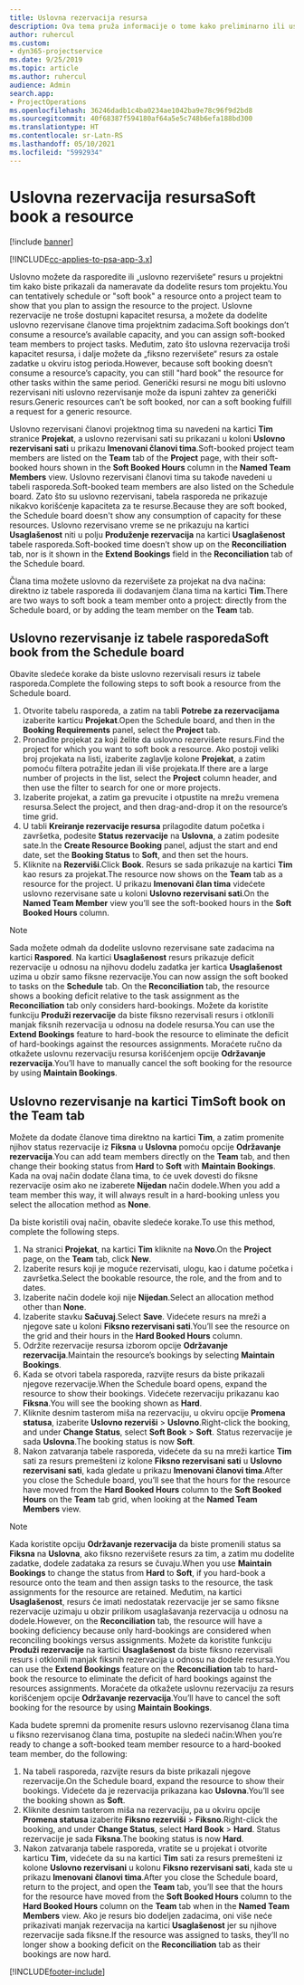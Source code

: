 ```yaml
---
title: Uslovna rezervacija resursa
description: Ova tema pruža informacije o tome kako preliminarno ili uslovno rezervisati članove projektnog tima.
author: ruhercul
ms.custom:
- dyn365-projectservice
ms.date: 9/25/2019
ms.topic: article
ms.author: ruhercul
audience: Admin
search.app:
- ProjectOperations
ms.openlocfilehash: 36246dadb1c4ba0234ae1042ba9e78c96f9d2bd8
ms.sourcegitcommit: 40f68387f594180af64a5e5c748b6efa188bd300
ms.translationtype: HT
ms.contentlocale: sr-Latn-RS
ms.lasthandoff: 05/10/2021
ms.locfileid: "5992934"
---
```

# <a name="soft-book-a-resource"></a><span data-ttu-id="8221e-103">Uslovna rezervacija resursa</span><span class="sxs-lookup"><span data-stu-id="8221e-103">Soft book a resource</span></span>

[!include [banner](../includes/psa-now-project-operations.md)]

[!INCLUDE[cc-applies-to-psa-app-3.x](../includes/cc-applies-to-psa-app-3x.md)]

<span data-ttu-id="8221e-104">Uslovno možete da rasporedite ili „uslovno rezervišete“ resurs u projektni tim kako biste prikazali da nameravate da dodelite resurs tom projektu.</span><span class="sxs-lookup"><span data-stu-id="8221e-104">You can tentatively schedule or "soft book" a resource onto a project team to show that you plan to assign the resource to the project.</span></span> <span data-ttu-id="8221e-105">Uslovne rezervacije ne troše dostupni kapacitet resursa, a možete da dodelite uslovno rezervisane članove tima projektnim zadacima.</span><span class="sxs-lookup"><span data-stu-id="8221e-105">Soft bookings don’t consume a resource’s available capacity, and you can assign soft-booked team members to project tasks.</span></span> <span data-ttu-id="8221e-106">Međutim, zato što uslovna rezervacija troši kapacitet resursa, i dalje možete da „fiksno rezervišete“ resurs za ostale zadatke u okviru istog perioda.</span><span class="sxs-lookup"><span data-stu-id="8221e-106">However, because soft booking doesn’t consume a resource’s capacity, you can still "hard book" the resource for other tasks within the same period.</span></span> <span data-ttu-id="8221e-107">Generički resursi ne mogu biti uslovno rezervisani niti uslovno rezervisanje može da ispuni zahtev za generički resurs.</span><span class="sxs-lookup"><span data-stu-id="8221e-107">Generic resources can’t be soft booked, nor can a soft booking fulfill a request for a generic resource.</span></span>

<span data-ttu-id="8221e-108">Uslovno rezervisani članovi projektnog tima su navedeni na kartici **Tim** stranice **Projekat**, a uslovno rezervisani sati su prikazani u koloni **Uslovno rezervisani sati** u prikazu **Imenovani članovi tima**.</span><span class="sxs-lookup"><span data-stu-id="8221e-108">Soft-booked project team members are listed on the **Team** tab of the **Project** page, with their soft-booked hours shown in the **Soft Booked Hours** column in the **Named Team Members** view.</span></span> <span data-ttu-id="8221e-109">Uslovno rezervisani članovi tima su takođe navedeni u tabeli rasporeda.</span><span class="sxs-lookup"><span data-stu-id="8221e-109">Soft-booked team members are also listed on the Schedule board.</span></span> <span data-ttu-id="8221e-110">Zato što su uslovno rezervisani, tabela rasporeda ne prikazuje nikakvo korišćenje kapaciteta za te resurse.</span><span class="sxs-lookup"><span data-stu-id="8221e-110">Because they are soft booked, the Schedule board doesn't show any consumption of capacity for these resources.</span></span> <span data-ttu-id="8221e-111">Uslovno rezervisano vreme se ne prikazuju na kartici **Usaglašenost** niti u polju **Produženje rezervacija** na kartici **Usaglašenost** tabele rasporeda.</span><span class="sxs-lookup"><span data-stu-id="8221e-111">Soft-booked time doesn’t show up on the **Reconciliation** tab, nor is it shown in the **Extend Bookings** field in the **Reconciliation** tab of the Schedule board.</span></span> 

<span data-ttu-id="8221e-112">Člana tima možete uslovno da rezervišete za projekat na dva načina: direktno iz tabele rasporeda ili dodavanjem člana tima na kartici **Tim**.</span><span class="sxs-lookup"><span data-stu-id="8221e-112">There are two ways to soft book a team member onto a project: directly from the Schedule board, or by adding the team member on the **Team** tab.</span></span> 

## <a name="soft-book-from-the-schedule-board"></a><span data-ttu-id="8221e-113">Uslovno rezervisanje iz tabele rasporeda</span><span class="sxs-lookup"><span data-stu-id="8221e-113">Soft book from the Schedule board</span></span>
<span data-ttu-id="8221e-114">Obavite sledeće korake da biste uslovno rezervisali resurs iz tabele rasporeda.</span><span class="sxs-lookup"><span data-stu-id="8221e-114">Complete the following steps to soft book a resource from the Schedule board.</span></span> 

1. <span data-ttu-id="8221e-115">Otvorite tabelu rasporeda, a zatim na tabli **Potrebe za rezervacijama** izaberite karticu **Projekat**.</span><span class="sxs-lookup"><span data-stu-id="8221e-115">Open the Schedule board, and then in the **Booking Requirements** panel, select the **Project** tab.</span></span>
2. <span data-ttu-id="8221e-116">Pronađite projekat za koji želite da uslovno rezervišete resurs.</span><span class="sxs-lookup"><span data-stu-id="8221e-116">Find the project for which you want to soft book a resource.</span></span> <span data-ttu-id="8221e-117">Ako postoji veliki broj projekata na listi, izaberite zaglavlje kolone **Projekat**, a zatim pomoću filtera potražite jedan ili više projekata.</span><span class="sxs-lookup"><span data-stu-id="8221e-117">If there are a large number of projects in the list, select the **Project** column header, and then use the filter to search for one or more projects.</span></span>
3. <span data-ttu-id="8221e-118">Izaberite projekat, a zatim ga prevucite i otpustite na mrežu vremena resursa.</span><span class="sxs-lookup"><span data-stu-id="8221e-118">Select the project, and then drag-and-drop it on the resource’s time grid.</span></span>
5. <span data-ttu-id="8221e-119">U tabli **Kreiranje rezervacije resursa** prilagodite datum početka i završetka, podesite **Status rezervacije** na **Uslovna**, a zatim podesite sate.</span><span class="sxs-lookup"><span data-stu-id="8221e-119">In the **Create Resource Booking** panel, adjust the start and end date, set the **Booking Status** to **Soft**, and then set the hours.</span></span> 
6. <span data-ttu-id="8221e-120">Kliknite na **Rezerviši**.</span><span class="sxs-lookup"><span data-stu-id="8221e-120">Click **Book**.</span></span> <span data-ttu-id="8221e-121">Resurs se sada prikazuje na kartici **Tim** kao resurs za projekat.</span><span class="sxs-lookup"><span data-stu-id="8221e-121">The resource now shows on the **Team** tab as a resource for the project.</span></span> <span data-ttu-id="8221e-122">U prikazu **Imenovani član tima** videćete uslovno rezervisane sate u koloni **Uslovno rezervisani sati**.</span><span class="sxs-lookup"><span data-stu-id="8221e-122">On the **Named Team Member** view you’ll see the soft-booked hours in the **Soft Booked Hours** column.</span></span>

> [!NOTE]
> <span data-ttu-id="8221e-123">Sada možete odmah da dodelite uslovno rezervisane sate zadacima na kartici **Raspored**. Na kartici **Usaglašenost** resurs prikazuje deficit rezervacije u odnosu na njihovu dodelu zadatka jer kartica **Usaglašenost** uzima u obzir samo fiksne rezervacije.</span><span class="sxs-lookup"><span data-stu-id="8221e-123">You can now assign the soft booked to tasks on the **Schedule** tab. On the **Reconciliation** tab, the resource shows a booking deficit relative to the task assignment as the **Reconciliation** tab only considers hard-bookings.</span></span> <span data-ttu-id="8221e-124">Možete da koristite funkciju **Produži rezervacije** da biste fiksno rezervisali resurs i otklonili manjak fiksnih rezervacija u odnosu na dodele resursa.</span><span class="sxs-lookup"><span data-stu-id="8221e-124">You can use the **Extend Bookings** feature to hard-book the resource to eliminate the deficit of hard-bookings against the resources assignments.</span></span> <span data-ttu-id="8221e-125">Moraćete ručno da otkažete uslovnu rezervaciju resursa korišćenjem opcije **Održavanje rezervacija**.</span><span class="sxs-lookup"><span data-stu-id="8221e-125">You’ll have to manually cancel the soft booking for the resource by using **Maintain Bookings**.</span></span>

## <a name="soft-book-on-the-team-tab"></a><span data-ttu-id="8221e-126">Uslovno rezervisanje na kartici Tim</span><span class="sxs-lookup"><span data-stu-id="8221e-126">Soft book on the Team tab</span></span>

<span data-ttu-id="8221e-127">Možete da dodate članove tima direktno na kartici **Tim**, a zatim promenite njihov status rezervacije iz **Fiksna** u **Uslovna** pomoću opcije **Održavanje rezervacija**.</span><span class="sxs-lookup"><span data-stu-id="8221e-127">You can add team members directly on the **Team** tab, and then change their booking status from **Hard** to **Soft** with **Maintain Bookings**.</span></span> <span data-ttu-id="8221e-128">Kada na ovaj način dodate člana tima, to će uvek dovesti do fiksne rezervacije osim ako ne izaberete **Nijedan** način dodele.</span><span class="sxs-lookup"><span data-stu-id="8221e-128">When you add a team member this way, it will always result in a hard-booking unless you select the allocation method as **None**.</span></span>

<span data-ttu-id="8221e-129">Da biste koristili ovaj način, obavite sledeće korake.</span><span class="sxs-lookup"><span data-stu-id="8221e-129">To use this method, complete the following steps.</span></span>

1. <span data-ttu-id="8221e-130">Na stranici **Projekat**, na kartici **Tim** kliknite na **Novo**.</span><span class="sxs-lookup"><span data-stu-id="8221e-130">On the **Project** page, on the **Team** tab, click **New**.</span></span>
2. <span data-ttu-id="8221e-131">Izaberite resurs koji je moguće rezervisati, ulogu, kao i datume početka i završetka.</span><span class="sxs-lookup"><span data-stu-id="8221e-131">Select the bookable resource, the role, and the from and to dates.</span></span>
3. <span data-ttu-id="8221e-132">Izaberite način dodele koji nije **Nijedan**.</span><span class="sxs-lookup"><span data-stu-id="8221e-132">Select an allocation method other than **None**.</span></span>
4. <span data-ttu-id="8221e-133">Izaberite stavku **Sačuvaj**.</span><span class="sxs-lookup"><span data-stu-id="8221e-133">Select **Save**.</span></span> <span data-ttu-id="8221e-134">Videćete resurs na mreži a njegove sate u koloni **Fiksno rezervisani sati**.</span><span class="sxs-lookup"><span data-stu-id="8221e-134">You’ll see the resource on the grid and their hours in the **Hard Booked Hours** column.</span></span>
5. <span data-ttu-id="8221e-135">Održite rezervacije resursa izborom opcije **Održavanje rezervacija**.</span><span class="sxs-lookup"><span data-stu-id="8221e-135">Maintain the resource’s bookings by selecting **Maintain Bookings**.</span></span>
6. <span data-ttu-id="8221e-136">Kada se otvori tabela rasporeda, razvijte resurs da biste prikazali njegove rezervacije.</span><span class="sxs-lookup"><span data-stu-id="8221e-136">When the Schedule board opens, expand the resource to show their bookings.</span></span> <span data-ttu-id="8221e-137">Videćete rezervaciju prikazanu kao **Fiksna**.</span><span class="sxs-lookup"><span data-stu-id="8221e-137">You will see the booking shown as **Hard**.</span></span>
7. <span data-ttu-id="8221e-138">Kliknite desnim tasterom miša na rezervaciju, u okviru opcije **Promena statusa**, izaberite **Uslovno rezerviši** \> **Uslovno**.</span><span class="sxs-lookup"><span data-stu-id="8221e-138">Right-click the booking, and under **Change Status**, select **Soft Book** \> **Soft**.</span></span> <span data-ttu-id="8221e-139">Status rezervacije je sada **Uslovna**.</span><span class="sxs-lookup"><span data-stu-id="8221e-139">The booking status is now **Soft**.</span></span>
8. <span data-ttu-id="8221e-140">Nakon zatvaranja tabele rasporeda, videćete da su na mreži kartice **Tim** sati za resurs premešteni iz kolone **Fiksno rezervisani sati** u **Uslovno rezervisani sati**, kada gledate u prikazu **Imenovani članovi tima**.</span><span class="sxs-lookup"><span data-stu-id="8221e-140">After you close the Schedule board, you’ll see that the hours for the resource have moved from the **Hard Booked Hours** column to the **Soft Booked Hours** on the **Team** tab grid, when looking at the **Named Team Members** view.</span></span>

> [!NOTE]
> <span data-ttu-id="8221e-141">Kada koristite opciju **Održavanje rezervacija** da biste promenili status sa **Fiksna** na **Uslovna**, ako fiksno rezervišete resurs za tim, a zatim mu dodelite zadatke, dodele zadataka za resurs se čuvaju.</span><span class="sxs-lookup"><span data-stu-id="8221e-141">When you use **Maintain Bookings** to change the status from **Hard** to **Soft**, if you hard-book a resource onto the team and then assign tasks to the resource, the task assignments for the resource are retained.</span></span> <span data-ttu-id="8221e-142">Međutim, na kartici **Usaglašenost**, resurs će imati nedostatak rezervacije jer se samo fiksne rezervacije uzimaju u obzir prilikom usaglašavanja rezervacija u odnosu na dodele.</span><span class="sxs-lookup"><span data-stu-id="8221e-142">However, on the **Reconciliation** tab, the resource will have a booking deficiency because only hard-bookings are considered when reconciling bookings versus assignments.</span></span> <span data-ttu-id="8221e-143">Možete da koristite funkciju **Produži rezervacije** na kartici **Usaglašenost** da biste fiksno rezervisali resurs i otklonili manjak fiksnih rezervacija u odnosu na dodele resursa.</span><span class="sxs-lookup"><span data-stu-id="8221e-143">You can use the **Extend Bookings** feature on the **Reconciliation** tab to hard-book the resource to eliminate the deficit of hard bookings against the resources assignments.</span></span> <span data-ttu-id="8221e-144">Moraćete da otkažete uslovnu rezervaciju za resurs korišćenjem opcije **Održavanje rezervacija**.</span><span class="sxs-lookup"><span data-stu-id="8221e-144">You’ll have to cancel the soft booking for the resource by using **Maintain Bookings**.</span></span>

<span data-ttu-id="8221e-145">Kada budete spremni da promenite resurs uslovno rezervisanog člana tima u fiksno rezervisanog člana tima, postupite na sledeći način:</span><span class="sxs-lookup"><span data-stu-id="8221e-145">When you’re ready to change a soft-booked team member resource to a hard-booked team member, do the following:</span></span>

1. <span data-ttu-id="8221e-146">Na tabeli rasporeda, razvijte resurs da biste prikazali njegove rezervacije.</span><span class="sxs-lookup"><span data-stu-id="8221e-146">On the Schedule board, expand the resource to show their bookings.</span></span> <span data-ttu-id="8221e-147">Videćete da je rezervacija prikazana kao **Uslovna**.</span><span class="sxs-lookup"><span data-stu-id="8221e-147">You’ll see the booking shown as **Soft**.</span></span>
2. <span data-ttu-id="8221e-148">Kliknite desnim tasterom miša na rezervaciju, pa u okviru opcije **Promena statusa** izaberite **Fiksno rezerviši** \> **Fiksno**.</span><span class="sxs-lookup"><span data-stu-id="8221e-148">Right-click the booking, and under **Change Status**, select **Hard Book** \> **Hard**.</span></span> <span data-ttu-id="8221e-149">Status rezervacije je sada **Fiksna**.</span><span class="sxs-lookup"><span data-stu-id="8221e-149">The booking status is now **Hard**.</span></span>
3. <span data-ttu-id="8221e-150">Nakon zatvaranja tabele rasporeda, vratite se u projekat i otvorite karticu **Tim**, videćete da su na kartici **Tim** sati za resurs premešteni iz kolone **Uslovno rezervisani** u kolonu **Fiksno rezervisani sati**, kada ste u prikazu **Imenovani članovi tima**.</span><span class="sxs-lookup"><span data-stu-id="8221e-150">After you close the Schedule board, return to the project, and open the **Team** tab, you’ll see that the hours for the resource have moved from the **Soft Booked Hours** column to the **Hard Booked Hours** column on the **Team** tab when in the **Named Team Members** view.</span></span> <span data-ttu-id="8221e-151">Ako je resurs bio dodeljen zadacima, oni više neće prikazivati manjak rezervacija na kartici **Usaglašenost** jer su njihove rezervacije sada fiksne.</span><span class="sxs-lookup"><span data-stu-id="8221e-151">If the resource was assigned to tasks, they’ll no longer show a booking deficit on the **Reconciliation** tab as their bookings are now hard.</span></span>



[!INCLUDE[footer-include](../includes/footer-banner.md)]